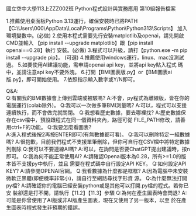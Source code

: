 國立空中大學113上ZZZ002班 Python程式設計與實務應用 第10組報告檔案

1.推薦使用桌面板Python 3.13運行，確保安裝時已將PATH  
   【C:\Users\000\AppData\Local\Programs\Python\Python313\Scripts】
    加入環境變數中。(必做)
  2.使用本程式需要先行安裝matplotlib及openai，請先開啟CMD並輸入
   【pip install --upgrade matplotlib】跟【pip install openai==0.28】執行
    安裝。(必做)
  3.程式可以升級，請打【python.exe -m pip install --upgrade pip】。
    (可選)
  4.推薦使用windows運行，linux、mac沒測試過。
  5.如要使用AI建議功能，需申請openai api key，並將api key貼入程式
    碼中，並請注意api key不要外洩。
  6.打開【BMI圖表版.py】or【BMI圖表ai版.py】，即可開始使用。
  7.依照指示輸入數字或Y/N即可。
  
Q&A:	
Q:有關我的BMI數據會上傳到雲端或被駭嗎?
A:不會，py程式為離線版，皆在你的電腦運行(colab除外)。
Q:我可以一次做多筆BMI測量嗎?
A:可以，程式可以支援連續執行，而不會做完就關閉。
Q:我想看歷史數據，要去哪裡找?
A:歷史數據保存在csv檔中，預設跟程式在同一個資料夾內，路徑可從
  FILE_PATH修改，請善用ctrl+F的功能。
Q:我要怎麼看圖表?	
A:進入程式後按2再按ENTER即可(有無數據都可看)。
Q:我可以刪除特定一組數據嗎?
A:很抱歉，目前我們程式不支援單筆刪除，但你可自行在CSV檔中將特定數據
  列刪除
Q:我可以不要連線AI嗎?
A:可以，在詢問是否要ChatGPT提出建議時，按n即可。
Q:我為何不能正常使用AI?
A:請確認Openai版本為0.28，所有>=1.0的版本皆不支援py中執行，並且 
  需要在程式碼中自行設定API KEY。
Q:如何設定API KEY?
A:請參閱OPENAI官網。
Q:我看數據為什麼都是框框?
A:因為電腦中未安裝微軟正黑體(即便機率非常小)，請自行至網路尋找字形資
  源。
Q:為什麼無法打開py檔?
A:請確認你的電腦已經安裝python或是其他可以打開.py檔的程式。若你已安
  裝卻還是打不開，請執行【11.2】【11.3】步驟
Q:為何在產生圖表時會閃退?
A:可能是你曾使用了AI版或非AI版產生圖表，現在又使用了另一版本，以至
  於在產生圖表時程式發生非預期的錯誤。
